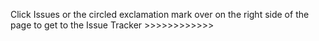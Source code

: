 Click Issues or the circled exclamation mark over on the right side of the page to get to the Issue Tracker >>>>>>>>>>>>
